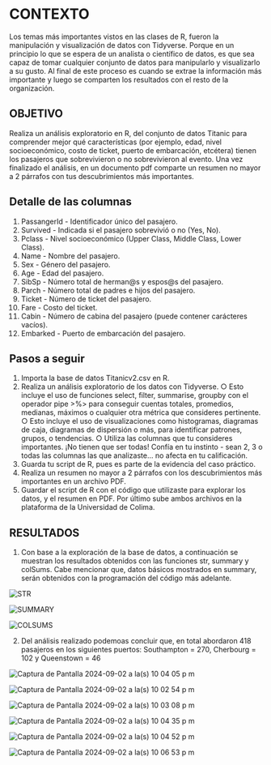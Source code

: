 # CONTEXTO

Los temas más importantes vistos en las clases de R, fueron la manipulación y visualización de datos con Tidyverse. Porque en un principio lo que se espera de un analista o científico de datos, es que sea capaz de tomar cualquier conjunto de datos para manipularlo y visualizarlo a su gusto. Al final de este proceso es cuando se extrae la información más importante y luego se comparten los resultados con el resto de la organización.

## OBJETIVO

Realiza un análisis exploratorio en R, del conjunto de datos Titanic para comprender mejor qué características (por ejemplo, edad, nivel socioeconómico, costo de ticket, puerto de embarcación, etcétera) tienen los pasajeros que sobrevivieron o no sobrevivieron al evento. Una vez finalizado el análisis, en un documento pdf comparte un resumen no mayor a 2 párrafos con tus descubrimientos más importantes.

## Detalle de las columnas

1. PassangerId - Identificador único del pasajero.
2. Survived - Indicada si el pasajero sobrevivió o no (Yes, No).
3. Pclass - Nivel socioeconómico (Upper Class, Middle Class, Lower Class).
4. Name - Nombre del pasajero.
5. Sex - Género del pasajero.
6. Age - Edad del pasajero.
7. SibSp - Número total de herman@s y espos@s del pasajero.
8. Parch - Número total de padres e hijos del pasajero.
9. Ticket - Número de ticket del pasajero.
10. Fare - Costo del ticket.
11. Cabin - Número de cabina del pasajero (puede contener carácteres vacíos).
12. Embarked - Puerto de embarcación del pasajero.

## Pasos a seguir

1. Importa la base de datos Titanicv2.csv en R.
2. Realiza un análisis exploratorio de los datos con Tidyverse.
○ Esto incluye el uso de funciones select, filter, summarise, groupby con el operador pipe >%> para conseguir cuentas totales, promedios, medianas,
máximos o cualquier otra métrica que consideres pertinente.
○ Esto incluye el uso de visualizaciones como histogramas, diagramas de caja, diagramas de dispersión o más, para identificar patrones, grupos, o
tendencias.
○ Utiliza las columnas que tu consideres importantes. ¡No tienen que ser todas!
Confía en tu instinto - sean 2, 3 o todas las columnas las que analizaste... no afecta en tu calificación.
3. Guarda tu script de R, pues es parte de la evidencia del caso práctico.
4. Realiza un resumen no mayor a 2 párrafos con los descubrimientos más importantes en un archivo PDF.
5. Guardar el script de R con el código que utilizaste para explorar los datos, y el resumen en PDF. Por último sube ambos archivos en la plataforma de la Universidad de Colima.


## RESULTADOS

1. Con base a la exploración de la base de datos, a continuación se muestran los resultados obtenidos con las funciones  str, summary y colSums. Cabe mencionar que, datos básicos mostrados en summary, serán obtenidos con la programación del código más adelante.

![STR](https://github.com/user-attachments/assets/4914541c-86e8-4ed7-9b20-e60aa685bf2b)


![SUMMARY](https://github.com/user-attachments/assets/88533c47-2bdd-44ed-b7a7-278aa09fd3c6)


![COLSUMS](https://github.com/user-attachments/assets/4dc296bd-987d-41e1-b13f-af37a3fd719c)


2. Del análisis realizado podemoas concluir que,  en total abordaron 418 pasajeros en los siguientes puertos: Southampton = 270, Cherbourg = 102 y Queenstown = 46

![Captura de Pantalla 2024-09-02 a la(s) 10 04 05 p m](https://github.com/user-attachments/assets/6e4ce7a5-0223-4b02-bd45-05226d7d8b0b)


![Captura de Pantalla 2024-09-02 a la(s) 10 02 54 p m](https://github.com/user-attachments/assets/11415206-0dab-408b-b5b2-278176c1affe)


![Captura de Pantalla 2024-09-02 a la(s) 10 03 08 p m](https://github.com/user-attachments/assets/f4b9c0df-698a-4b39-8713-f29f3b5c45f5)




![Captura de Pantalla 2024-09-02 a la(s) 10 04 35 p m](https://github.com/user-attachments/assets/ef3c0d2c-a01d-4b87-bc18-370588aca46b)


![Captura de Pantalla 2024-09-02 a la(s) 10 04 52 p m](https://github.com/user-attachments/assets/20ed17ec-cb60-429f-813b-3d9bf270c24e)


![Captura de Pantalla 2024-09-02 a la(s) 10 06 53 p m](https://github.com/user-attachments/assets/ce9d4342-3781-46b4-916f-3d4ef271d67b)





